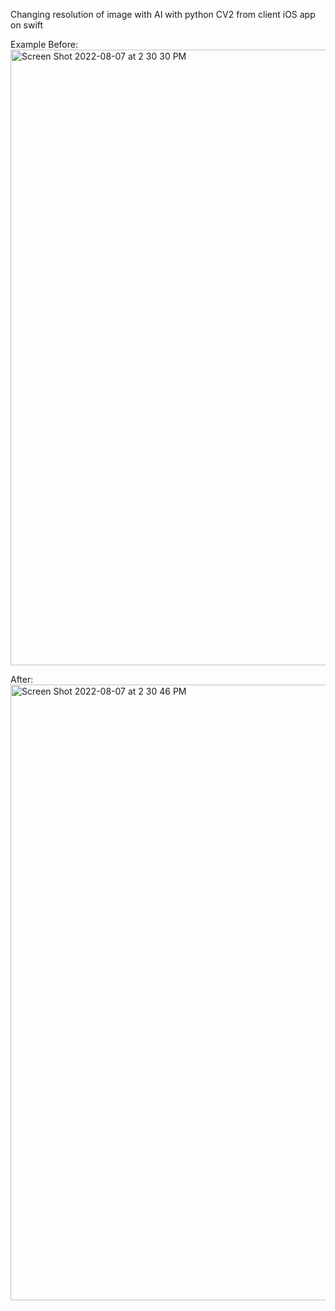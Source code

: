 Changing resolution of image with AI with python CV2 from client iOS app on swift

Example
Before:
<img width="985" alt="Screen Shot 2022-08-07 at 2 30 30 PM" src="https://user-images.githubusercontent.com/64352174/183280253-496b124d-0be5-425b-b5b5-234b7c0bba2b.png">

After: 
<img width="985" alt="Screen Shot 2022-08-07 at 2 30 46 PM" src="https://user-images.githubusercontent.com/64352174/183280259-6fbff77a-4eaf-4690-a5bb-c05ce0a5efe0.png">
